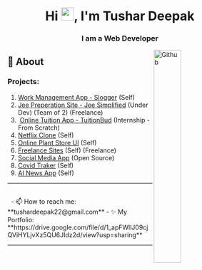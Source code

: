 <h1 align="center">Hi <img src="https://github.com/TheDudeThatCode/TheDudeThatCode/blob/master/Assets/Hi.gif" width="29px">, I'm Tushar Deepak</h1>
<h3 align="center">I am a Web Developer</h3>
<img width="35%" align="right" alt="Github" src="https://user-images.githubusercontent.com/48678280/88862734-4903af80-d201-11ea-968b-9c939d88a37c.gif" />


## 🧐 About

### Projects:
1) <a href="https://github.com/Tushardeepak/slogger">Work Management App - Slogger</a> (Self)
2) <a href="https://jeesimplified-5c8e2.web.app/">Jee Preperation Site - Jee Simplified</a> (Under Dev) (Team of 2) (Freelance)
3)  <a href="https://www.tuitionbud.com/">Online Tuition App - TuitionBud</a> (Internship - From Scratch)
4) <a href="https://github.com/Tushardeepak/netflixclone">Netflix Clone</a> (Self)
5) <a href="https://github.com/Tushardeepak/Plant-a-Tree">Online Plant Store UI</a> (Self)
6) <a href="https://skolarsolutions.com/">Freelance Sites</a> (Self) (Freelance)
7) <a href="https://news24x7.herokuapp.com/">Social Media App</a> (Open Source)
8) <a href="https://github.com/Tushardeepak/covidtracker">Covid Traker</a> (Self)
9) <a href="https://github.com/Tushardeepak/AI_News_App">AI News App</a> (Self)

<hr \>
 <br>
 
- 📫 How to reach me: **tushardeepak22@gmail.com**
- ✨ My Portfolio: **https://drive.google.com/file/d/1_apFWllJ09cjQViHYLjvXz5QU6JIdz2d/view?usp=sharing**

<br>
<hr \>
